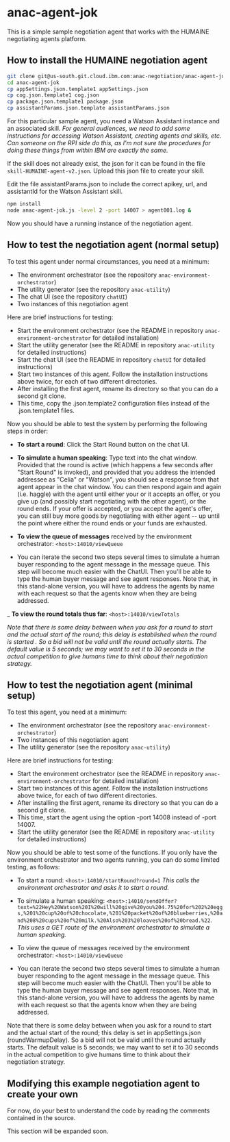 # anac-agent-jok
This is a simple sample negotiation agent that works with the HUMAINE negotiating agents platform.

How to install the HUMAINE negotiation agent
----

```sh
git clone git@us-south.git.cloud.ibm.com:anac-negotiation/anac-agent-jok.git
cd anac-agent-jok
cp appSettings.json.template1 appSettings.json
cp cog.json.template1 cog.json
cp package.json.template1 package.json
cp assistantParams.json.template assistantParams.json
```

For this particular sample agent, you need a Watson Assistant instance and an associated skill.
*For general audiences, we need to add some instructions for accessing Watson Assistant, creating agents and skills, etc. Can 
someone on the RPI side do this, as I'm not sure the procedures for doing these things from within IBM are exactly the same.*

If the skill does not already exist, the json for it can be found in the file `skill-HUMAINE-agent-v2.json`. Upload this json file to create your skill.

Edit the file assistantParams.json to include the correct apikey, url, and assistantId for the Watson Assistant skill.


```sh
npm install
node anac-agent-jok.js -level 2 -port 14007 > agent001.log &
```

Now you should have a running instance of the negotiation agent.

How to test the negotiation agent (normal setup)
----

To test this agent under normal circumstances, you need at a minimum:
- The environment orchestrator (see the repository `anac-environment-orchestrator`)
- The utility generator (see the repository `anac-utility`)
- The chat UI (see the repository `chatUI`)
- Two instances of this negotiation agent

Here are brief instructions for testing:
- Start the environment orchestrator (see the README in repository `anac-environment-orchestrator` for detailed installation)
- Start the utility generator (see the README in repository `anac-utility` for detailed instructions)
- Start the chat UI (see the README in repository `chatUI` for detailed instructions)
- Start two instances of this agent. Follow the installation instructions above twice, for each of two different directories.
 - After installing the first agent, rename its directory so that you can do a second git clone.
 - This time, copy the .json.template2 configuration files instead of the .json.template1 files.

Now you should be able to test the system by performing the following steps in order:

- **To start a round**: Click the Start Round button on the chat UI.

- **To simulate a human speaking**: Type text into the chat window. Provided that the round is active
  (which happens a few seconds after "Start Round" is invoked), and provided that you address the intended addressee as 
  "Celia" or "Watson", you should see a response from that agent appear in the chat window. You can then respond again and 
  again (i.e. haggle) with the agent until either your or it accepts an offer, or you give up (and possibly start negotiating
  with the other agent), or the round ends. If your offer is accepted, or you accept the agent's offer, you can still buy
  more goods by negotiating with either agent -- up until the point where either the round ends or your funds are exhausted.

- **To view the queue of messages** received by the environment orchestrator: `<host>:14010/viewQueue`

- You can iterate the second two steps several times to simulate a human buyer responding to the agent message in the message queue. 
  This step will become much easier with the ChatUI. Then you'll be able to type the human buyer message and see agent responses.
  Note that, in this stand-alone version, you will have to address the agents by name with each request so that the agents
  know when they are being addressed.

_ **To view the round totals thus far**: `<host>:14010/viewTotals`

*Note that there is some delay between when you ask for a round to start and the actual start of the round;
this delay is established when the round is started . So a bid will not be valid until the round actually starts.
The default value is 5 seconds; we may want to set it to 30 seconds in the actual competition to give humans time
to think about their negotiation strategy.*

How to test the negotiation agent (minimal setup)
----

To test this agent, you need at a minimum:
- The environment orchestrator (see the repository `anac-environment-orchestrator`)
- Two instances of this negotiation agent
- The utility generator (see the repository `anac-utility`)

Here are brief instructions for testing:
- Start the environment orchestrator (see the README in repository `anac-environment-orchestrator` for detailed installation)
- Start two instances of this agent. Follow the installation instructions above twice, for each of two different directories.
 - After installing the first agent, rename its directory so that you can do a second git clone.
 - This time, start the agent using the option -port 14008 instead of -port 14007.
- Start the utility generator (see the README in repository `anac-utility` for detailed instructions)

Now you should be able to test some of the functions. If you only have the environment orchestrator and two agents running,
you can do some limited testing, as follows:

- To start a round: `<host>:14010/startRound?round=1` *This calls the environment orchestrator and asks it to start a round.*

- To simulate a human speaking: `<host>:14010/sendOffer?text=%22Hey%20Watson%20I%20will%20give%20you%204.75%20for%202%20eggs,%201%20cup%20of%20chocolate,%201%20packet%20of%20blueberries,%20and%208%20cups%20of%20milk.%20Also%203%20loaves%20of%20bread.%22`.
  *This uses a GET route of the environment orchestrator to simulate a human speaking.*

- To view the queue of messages received by the environment orchestrator: `<host>:14010/viewQueue`
- You can iterate the second two steps several times to simulate a human buyer responding to the agent message in the message queue. 
  This step will become much easier with the ChatUI. Then you'll be able to type the human buyer message and see agent responses.
  Note that, in this stand-alone version, you will have to address the agents by name with each request so that the agents
  know when they are being addressed.

Note that there is some delay between when you ask for a round to start and the actual start of the round;
this delay is set in appSettings.json (roundWarmupDelay). So a bid will not be valid until the round actually starts.
The default value is 5 seconds; we may want to set it to 30 seconds in the actual competition to give humans time to think about their negotiation strategy. 

Modifying this example negotiation agent to create your own
----

For now, do your best to understand the code by reading the comments contained in the source.

This section will be expanded soon.